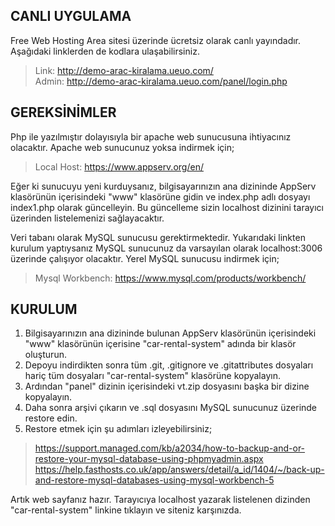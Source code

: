 ## CANLI UYGULAMA
Free Web Hosting Area sitesi üzerinde ücretsiz olarak canlı yayındadır. Aşağıdaki linklerden de kodlara ulaşabilirsiniz.

> Link: http://demo-arac-kiralama.ueuo.com/  
> Admin: http://demo-arac-kiralama.ueuo.com/panel/login.php

## GEREKSİNİMLER
Php ile yazılmıştır dolayısıyla bir apache web sunucusuna ihtiyacınız olacaktır. Apache web sunucunuz yoksa indirmek için;
> Local Host: https://www.appserv.org/en/

Eğer ki sunucuyu yeni kurduysanız, bilgisayarınızın ana dizininde AppServ klasörünün içerisindeki "www" klasörüne gidin ve index.php adlı dosyayı index1.php olarak güncelleyin. Bu güncelleme sizin localhost dizinini tarayıcı üzerinden listelemenizi sağlayacaktır.

Veri tabanı olarak MySQL sunucusu gerektirmektedir. Yukarıdaki linkten kurulum yaptıysanız MySQL sunucunuz da varsayılan olarak localhost:3006 üzerinde çalışıyor olacaktır. Yerel MySQL sunucusu indirmek için;
> Mysql Workbench: https://www.mysql.com/products/workbench/

 ## KURULUM

1. Bilgisayarınızın ana dizininde bulunan AppServ klasörünün içerisindeki "www" klasörünün içerisine "car-rental-system" adında bir klasör oluşturun. 
2. Depoyu indirdikten sonra tüm .git, .gitignore ve .gitattributes dosyaları hariç tüm dosyaları "car-rental-system" klasörüne kopyalayın. 
3. Ardından "panel" dizinin içerisindeki vt.zip dosyasını başka bir dizine kopyalayın. 
4. Daha sonra arşivi çıkarın ve .sql dosyasını MySQL sunucunuz üzerinde restore edin. 
5. Restore etmek için şu adımları izleyebilirsiniz;
> https://support.managed.com/kb/a2034/how-to-backup-and-or-restore-your-mysql-database-using-phpmyadmin.aspx  
> https://help.fasthosts.co.uk/app/answers/detail/a_id/1404/~/back-up-and-restore-mysql-databases-using-mysql-workbench-5

Artık web sayfanız hazır. Tarayıcıya localhost yazarak listelenen dizinden "car-rental-system" linkine tıklayın ve siteniz karşınızda.
